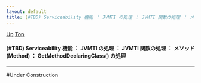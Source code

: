 ```yaml
---
layout: default
title: (#TBD) Serviceability 機能 ： JVMTI の処理 ： JVMTI 関数の処理 ： メソッド (Method) ： GetMethodDeclaringClass() の処理
---
```

[Up](nofo_1oJGp.html) [Top](../index.html)

#### (#TBD) Serviceability 機能 ： JVMTI の処理 ： JVMTI 関数の処理 ： メソッド (Method) ： GetMethodDeclaringClass() の処理

--- 
#Under Construction






